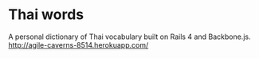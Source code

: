 # Thai words
A personal dictionary of Thai vocabulary built on Rails 4 and Backbone.js.
http://agile-caverns-8514.herokuapp.com/
